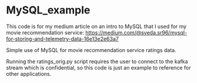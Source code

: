 # MySQL_example

This code is for my medium article on an intro to MySQL that I used for my movie recommendation service: https://medium.com/@syeda.sr96/mysql-for-storing-and-telemetry-data-16e13e2e63a7

Simple use of MySQL for movie recommendation service ratings data.

Running the ratings_orig.py script requires the user to connect to the kafka stream which is confidential, so this code is just an example to reference for other applications.
